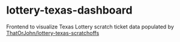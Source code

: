 # lottery-texas-dashboard

Frontend to visualize Texas Lottery scratch ticket data populated by [ThatOrJohn/lottery-texas-scratchoffs](https://github.com/ThatOrJohn/lottery-texas-scratchoffs)
